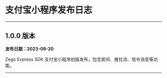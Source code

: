 # 支付宝小程序发布日志

- - -


## 1.0.0 版本

**发布日期：2023-09-20**

Zego Express SDK 支付宝小程序初版发布，包含房间、推拉流、信令消息等功能。

---
<Content />
